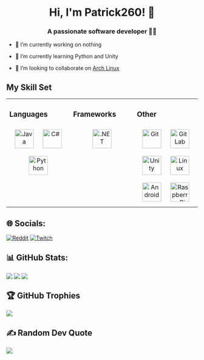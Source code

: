 <h1 align="center">Hi, I'm Patrick260! 👋</h1>

### <div align="center">A passionate software developer 👨‍💻</div>  
  

- 🔭 I’m currently working on nothing  
  

- 🌱 I’m currently learning Python and Unity  
  

- 👯 I’m looking to collaborate on [Arch Linux](https://archlinux.org/)

## My Skill Set  
<table><tr><td valign="top" width="33%">

  ### Languages
  <div align="center">
    <img style="margin: 10px" src="https://profilinator.rishav.dev/skills-assets/java-original-wordmark.svg" alt="Java" height="50"/>
    <img style="margin: 10px" src="https://profilinator.rishav.dev/skills-assets/csharp-original.svg" alt="C#" height="50"/>
    <img style="margin: 10px" src="https://profilinator.rishav.dev/skills-assets/python-original.svg" alt="Python" height="50"/>
  </div>

</td><td valign="top" width="33%">

   ### Frameworks
  <div align="center">
    <img style="margin: 10px" src="https://profilinator.rishav.dev/skills-assets/dot-net-original-wordmark.svg" alt=".NET" height="50"/>
  </div>

</td><td valign="top" width="33%">

  ### Other
  <div align="center">
    <img style="margin: 10px" src="https://profilinator.rishav.dev/skills-assets/git-scm-icon.svg" alt="Git" height="50"/>
    <img style="margin: 10px" src="https://profilinator.rishav.dev/skills-assets/gitlab.svg" alt="GitLab" height="50"/>
    <img style="margin: 10px" src="https://profilinator.rishav.dev/skills-assets/unity.png" alt="Unity" height="50"/>
    <img style="margin: 10px" src="https://profilinator.rishav.dev/skills-assets/linux-original.svg" alt="Linux" height="50"/>
    <img style="margin: 10px" src="https://profilinator.rishav.dev/skills-assets/android-original-wordmark.svg" alt="Android" height="50"/>
    <img style="margin: 10px" src="https://profilinator.rishav.dev/skills-assets/raspberrypi.png" alt="Raspberry Pi" height="50"/>
  </div>

</td></tr></table>

## 🌐 Socials:
[![Reddit](https://img.shields.io/badge/Reddit-%23FF4500.svg?logo=Reddit&logoColor=white)](https://reddit.com/user/patrickster260)
[![Twitch](https://img.shields.io/badge/Twitch-%239146FF.svg?logo=Twitch&logoColor=white)](https://twitch.tv/patrickster260) 

## 📊 GitHub Stats:
<img align="center" src="https://github-readme-stats.vercel.app/api?username=Patrick260&theme=gruvbox&hide_border=true&include_all_commits=true&count_private=true"/>
<img align="center" src="https://github-readme-streak-stats.herokuapp.com/?user=Patrick260&theme=gruvbox&hide_border=true"/>
<img align="center" src="https://github-readme-stats.vercel.app/api/top-langs/?username=Patrick260&theme=gruvbox&hide_border=true&include_all_commits=true&count_private=true&layout=compact"/>

## 🏆 GitHub Trophies
<img align="center" src="https://github-profile-trophy.vercel.app/?username=Patrick260&theme=gruvbox&no-frame=true&no-bg=false&margin-w=4"/>

## ✍️ Random Dev Quote
<img align="center" src="https://quotes-github-readme.vercel.app/api?type=horizontal&theme=gruvbox"/>
